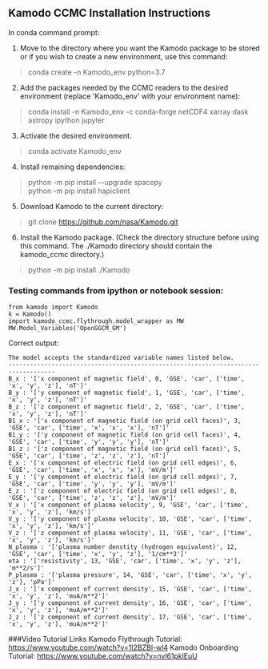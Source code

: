 ## Kamodo CCMC Installation Instructions

In conda command prompt:
1. Move to the directory where you want the Kamodo package to be stored or if you wish to create a new environment, use this command:
> conda create -n Kamodo_env python=3.7  
2. Add the packages needed by the CCMC readers to the desired environment (replace 'Kamodo_env' with your environment name):
> conda install -n Kamodo_env -c conda-forge netCDF4 xarray dask astropy ipython jupyter
3. Activate the desired environment. 
> conda activate Kamodo_env
4. Install remaining dependencies:
> python -m pip install --upgrade spacepy  
> python -m pip install hapiclient
5. Download Kamodo to the current directory:
> git clone https://github.com/nasa/Kamodo.git
6. Install the Kamodo package. (Check the directory structure before using this command. The ./Kamodo directory should contain the kamodo_ccmc directory.)
> python -m pip install ./Kamodo     

### Testing commands from ipython or notebook session:
```
from kamodo import Kamodo
k = Kamodo()  
import kamodo_ccmc.flythrough.model_wrapper as MW  
MW.Model_Variables('OpenGGCM_GM')
```

Correct output:
```
The model accepts the standardized variable names listed below.
-----------------------------------------------------------------------------------
B_x : '['x component of magnetic field', 0, 'GSE', 'car', ['time', 'x', 'y', 'z'], 'nT']'
B_y : '['y component of magnetic field', 1, 'GSE', 'car', ['time', 'x', 'y', 'z'], 'nT']'
B_z : '['z component of magnetic field', 2, 'GSE', 'car', ['time', 'x', 'y', 'z'], 'nT']'
B1_x : '['x component of magnetic field (on grid cell faces)', 3, 'GSE', 'car', ['time', 'x', 'x', 'x'], 'nT']'
B1_y : '['y component of magnetic field (on grid cell faces)', 4, 'GSE', 'car', ['time', 'y', 'y', 'y'], 'nT']'
B1_z : '['z component of magnetic field (on grid cell faces)', 5, 'GSE', 'car', ['time', 'z', 'z', 'z'], 'nT']'
E_x : '['x component of electric field (on grid cell edges)', 6, 'GSE', 'car', ['time', 'x', 'x', 'x'], 'mV/m']'
E_y : '['y component of electric field (on grid cell edges)', 7, 'GSE', 'car', ['time', 'y', 'y', 'y'], 'mV/m']'
E_z : '['z component of electric field (on grid cell edges)', 8, 'GSE', 'car', ['time', 'z', 'z', 'z'], 'mV/m']'
V_x : '['x component of plasma velocity', 9, 'GSE', 'car', ['time', 'x', 'y', 'z'], 'km/s']'
V_y : '['y component of plasma velocity', 10, 'GSE', 'car', ['time', 'x', 'y', 'z'], 'km/s']'
V_z : '['z component of plasma velocity', 11, 'GSE', 'car', ['time', 'x', 'y', 'z'], 'km/s']'
N_plasma : '['plasma number denstity (hydrogen equivalent)', 12, 'GSE', 'car', ['time', 'x', 'y', 'z'], '1/cm**3']'
eta : '['resistivity', 13, 'GSE', 'car', ['time', 'x', 'y', 'z'], 'm**2/s']'
P_plasma : '['plasma pressure', 14, 'GSE', 'car', ['time', 'x', 'y', 'z'], 'pPa']'
J_x : '['x component of current density', 15, 'GSE', 'car', ['time', 'x', 'y', 'z'], 'muA/m**2']'
J_y : '['y component of current density', 16, 'GSE', 'car', ['time', 'x', 'y', 'z'], 'muA/m**2']'
J_z : '['z component of current density', 17, 'GSE', 'car', ['time', 'x', 'y', 'z'], 'muA/m**2']'
```

###Video Tutorial Links
Kamodo Flythrough Tutorial: https://www.youtube.com/watch?v=1I2BZBl-wl4
Kamodo Onboarding Tutorial: https://www.youtube.com/watch?v=nvl61pklEuU
